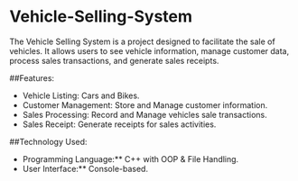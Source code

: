 # Vehicle-Selling-System

The Vehicle Selling System is a project designed to facilitate the sale of vehicles. It allows users to see vehicle information, manage customer data, process sales transactions, and generate sales receipts.

##Features:
- Vehicle Listing: Cars and Bikes.
- Customer Management: Store and Manage customer information.
- Sales Processing: Record and Manage vehicles sale transactions.
- Sales Receipt: Generate receipts for sales activities.

##Technology Used:
- Programming Language:** C++ with OOP & File Handling.
- User Interface:** Console-based.
